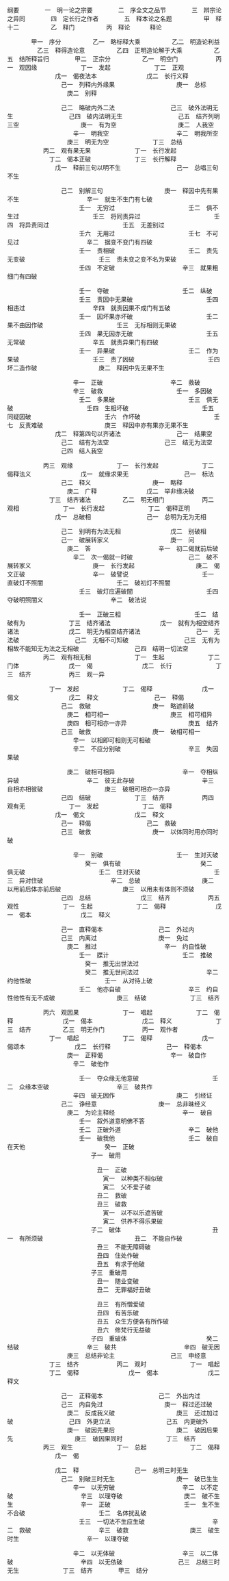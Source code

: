 纲要
　　　　一　明一论之宗要
　　　　二　序全文之品节
　　　　三　辨宗论之异同
　　　　四　定长行之作者
　　　　五　释本论之名题
　　　　　甲　释十二
　　　　　乙　释门
　　　　　丙　释论
　　　释论

　　　　甲一　序分
　　　　　乙一　略标释大乘
　　　　　乙二　明造论利益
　　　　　乙三　释得造论意
　　　　　乙四　正明造论解于大乘
　　　　　乙五　结所释旨归
　　　　甲二　正宗分
　　　　　乙一　明空门
　　　　　　丙一　观因缘
　　　　　　　丁一　发起
　　　　　　　丁二　正观
　　　　　　　　戊一　偈夜法本
　　　　　　　　戊二　长行义释
　　　　　　　　　己一　列释内外缘果
　　　　　　　　　　庚一　总标
　　　　　　　　　　庚二　别释

　　　　　　　　　己二　略破内外二法
　　　　　　　　　己三　破外法明无生
　　　　　　　　　己四　破内法明无生
　　　　　　　　　己五　结齐列明三空
　　　　　　　　　　庚一　有为空
　　　　　　　　　　庚二　人我空
　　　　　　　　　　　辛一　明我空
　　　　　　　　　　　辛二　明我所空
　　　　　　　　　　庚三　明无为空
　　　　　　　丁三　总结
　　　　　　丙二　观有果无果
　　　　　　　丁一　长行发起
　　　　　　　丁二　偈本正破
　　　　　　　丁三　长行解释
　　　　　　　　戊一　释前三句以明不生
　　　　　　　　　己一　总唱三句不生

　　　　　　　　　己二　别解三句
　　　　　　　　　　庚一　释因中先有果不生
　　　　　　　　　　　辛一　就生不生门有七破
　　　　　　　　　　　　壬一　无穷过
　　　　　　　　　　　　壬二　俱不生过
　　　　　　　　　　　　壬三　将同责异过
　　　　　　　　　　　　壬四　将异责同过
　　　　　　　　　　　　壬五　无差别过
　　　　　　　　　　　　壬六　无用过
　　　　　　　　　　　　壬七　不可见过
　　　　　　　　　　　辛二　据变不变门有四破
　　　　　　　　　　　　壬一　责相破
　　　　　　　　　　　　壬二　责先无变破
　　　　　　　　　　　　壬三　责未变之变不名为果破
　　　　　　　　　　　　壬四　不定破
　　　　　　　　　　　辛三　就果粗细门有四破

　　　　　　　　　　　　壬一　夺破
　　　　　　　　　　　　壬二　纵破
　　　　　　　　　　　　壬三　责因中无果破
　　　　　　　　　　　　壬四　相违过
　　　　　　　　　　　辛四　就责因果不成门有五破
　　　　　　　　　　　　壬一　因坏果亦坏破
　　　　　　　　　　　　壬二　果不由因作破
　　　　　　　　　　　　壬三　无标相则无果破
　　　　　　　　　　　　壬四　果无因亦无破
　　　　　　　　　　　　壬五　无常破
　　　　　　　　　　　辛五　就责异果门有四破
　　　　　　　　　　　　壬一　异果破
　　　　　　　　　　　　壬二　作为果破
　　　　　　　　　　　　壬三　责了因破
　　　　　　　　　　　　壬四　坏二造作破
　　　　　　　　　　庚二　释因中先无果不生

　　　　　　　　　　　辛一　正破
　　　　　　　　　　　辛二　救破
　　　　　　　　　　　辛三　破救
　　　　　　　　　　　　壬一　多因破
　　　　　　　　　　　　壬二　多果破
　　　　　　　　　　　　壬三　俱无破
　　　　　　　　　　　　壬四　生相坏破
　　　　　　　　　　　　壬五　同疑因破
　　　　　　　　　　　　壬六　作坏破
　　　　　　　　　　　　壬七　反责难破
　　　　　　　　　　庚三　释因中亦有果亦无果不生
　　　　　　　　戊二　释第四句以齐诸法
　　　　　　　　　己一　结果空
　　　　　　　　　己二　结有为法空
　　　　　　　　　己三　结无为法空
　　　　　　　　　己四　结人我空

　　　　　　丙三　观缘
　　　　　　　丁一　长行发起
　　　　　　　丁二　偈释法义
　　　　　　　　戊一　就缘求果无
　　　　　　　　　己一　标法
　　　　　　　　　己二　释义
　　　　　　　　　　庚一　略释
　　　　　　　　　　庚二　广释
　　　　　　　　戊二　举非缘决破
　　　　　　　丁三　结齐诸法
　　　　　乙二　明无相门
　　　　　　丙二　观相
　　　　　　　丁一　长行发起
　　　　　　　丁二　偈释正明
　　　　　　　　戊一　总破相
　　　　　　　　　己一　总明为无为无相

　　　　　　　　　己二　别明有为法无相
　　　　　　　　戊二　别破相
　　　　　　　　　己一　破展转家义
　　　　　　　　　　庚一　问
　　　　　　　　　　庚二　答
　　　　　　　　　　　辛一　初二偈就前后破
　　　　　　　　　　　辛二　次一偈就一时破
　　　　　　　　　己二　破不展转家义
　　　　　　　　　　庚一　长行发起
　　　　　　　　　　庚二　偈文正破
　　　　　　　　　　　辛一　破譬说
　　　　　　　　　　　　壬一　直破灯不照闇
　　　　　　　　　　　　壬二　破初灯不照闇
　　　　　　　　　　　　壬三　破灯应遍破闇
　　　　　　　　　　　　壬四　夺破明照闇义
　　　　　　　　　　　辛二　破法说

　　　　　　　　　　　　壬一　正破三相
　　　　　　　　　　　　壬二　结破有为
　　　　　　　丁三　结齐诸法
　　　　　　　　戊一　就有为相空结齐诸法
　　　　　　　　戊二　明无为相空结齐诸法
　　　　　　　　　己一　无法破
　　　　　　　　　己二　无相不可知破
　　　　　　　　　己三　无有为相故不能知无为法之无相破
　　　　　　　　　己四　结明一切法空
　　　　　　丙二　观有相无相
　　　　　　　丁一　生起
　　　　　　　丁二　门体
　　　　　　　　戊一　偈
　　　　　　　　戊二　长行
　　　　　　　丁三　结齐
　　　　　　丙三　观一异

　　　　　　　丁一　发起
　　　　　　　丁二　偈释
　　　　　　　　戊一　偈文
　　　　　　　　戊二　释文
　　　　　　　　　己一　释偈
　　　　　　　　　己二　救破
　　　　　　　　　　庚一　略遮前破
　　　　　　　　　　庚二　相可相一
　　　　　　　　　　庚三　相可相异
　　　　　　　　　　庚四　相可相亦一亦异
　　　　　　　　　　庚五　结齐
　　　　　　　　　己三　破救
　　　　　　　　　　庚一　破相可相一
　　　　　　　　　　　辛一　以相即可相则无可相破
　　　　　　　　　　　辛二　不应分别破
　　　　　　　　　　　辛三　失因果破

　　　　　　　　　　庚二　破相可相异
　　　　　　　　　　　辛一　夺相纵异破
　　　　　　　　　　　辛二　彼无此存破
　　　　　　　　　　　辛三　自相亦相彼破
　　　　　　　　　　庚三　破相可相亦一亦异
　　　　　　　　　己四　结破
　　　　　　　丁三　结齐
　　　　　　丙四　观有无
　　　　　　　丁一　发起
　　　　　　　丁二　偈释
　　　　　　　　戊一　偈文
　　　　　　　　戊二　释文
　　　　　　　　　己一　释偈
　　　　　　　　　己二　救破
　　　　　　　　　己三　破救
　　　　　　　　　　庚一　以体同时用亦同时破

　　　　　　　　　　　辛一　别破
　　　　　　　　　　　　壬一　生对灭破
　　　　　　　　　　　　　癸一　俱有破
　　　　　　　　　　　　　癸二　俱无破
　　　　　　　　　　　　壬二　住对灭破
　　　　　　　　　　　　壬三　异对住破
　　　　　　　　　　　辛二　总破
　　　　　　　　　　庚二　以用前后体亦前后破
　　　　　　　　　　庚三　以用未有体则不须破
　　　　　　　　　己四　总结
　　　　　　　　戊三　结齐
　　　　　　丙五　观性
　　　　　　　丁一　生起
　　　　　　　丁二　偈释
　　　　　　　　戊一　偈本
　　　　　　　　戊二　释义

　　　　　　　　　己一　直释偈本
　　　　　　　　　己二　外过内
　　　　　　　　　己三　内离过
　　　　　　　　　　庚一　免过
　　　　　　　　　　庚二　推过
　　　　　　　　　　　辛一　约自性破
　　　　　　　　　　　　壬一　牒计
　　　　　　　　　　　　壬二　推破
　　　　　　　　　　　　　癸一　推无出世法过
　　　　　　　　　　　　　癸二　推无世间法过
　　　　　　　　　　　辛二　约他性破
　　　　　　　　　　　　壬一　从对待上破
　　　　　　　　　　　　壬二　他亦自破
　　　　　　　　　　　辛三　约自性他性有无不成破
　　　　　　　　　　庚三　结破
　　　　　　　丁三　结齐

　　　　　　丙六　观因果
　　　　　　　丁一　唱起
　　　　　　　丁二　偈释
　　　　　　　　戊一　偈本
　　　　　　　　戊二　释义
　　　　　　　丁三　结齐
　　　　　乙三　明无作门
　　　　　　丙一　观作者
　　　　　　　丁一　唱起
　　　　　　　丁二　偈释
　　　　　　　　戊一　偈颂本
　　　　　　　　戊二　长行释
　　　　　　　　　己一　释偈本
　　　　　　　　　　庚一　正释偈
　　　　　　　　　　　辛一　破自作
　　　　　　　　　　　辛二　破他作

　　　　　　　　　　　　壬一　夺众缘无他意破
　　　　　　　　　　　　壬二　众缘本空破
　　　　　　　　　　　辛三　破共作
　　　　　　　　　　　辛四　破无因作
　　　　　　　　　　庚二　引经证
　　　　　　　　　己二　诤经意
　　　　　　　　　　庚一　总非昧经义
　　　　　　　　　　庚二　为论主释经
　　　　　　　　　　　辛一　破自
　　　　　　　　　　　　壬一　叙外道意明佛不答
　　　　　　　　　　　　壬二　正破外道
　　　　　　　　　　　辛二　破他
　　　　　　　　　　　　壬一　破我他
　　　　　　　　　　　　壬二　破自在天他
　　　　　　　　　　　　　癸一　正破
　　　　　　　　　　　　　　子一　破用

　　　　　　　　　　　　　　　丑一　正破
　　　　　　　　　　　　　　　　寅一　以种类不相似破
　　　　　　　　　　　　　　　　寅二　父不爱子破
　　　　　　　　　　　　　　　丑二　救破
　　　　　　　　　　　　　　　丑三　破救
　　　　　　　　　　　　　　　　寅一　以不以乐遮苦破
　　　　　　　　　　　　　　　　寅二　供养不得乐果破
　　　　　　　　　　　　　　子二　破体
　　　　　　　　　　　　　　　丑一　有所须破
　　　　　　　　　　　　　　　丑二　不能自作破
　　　　　　　　　　　　　　　丑三　不能无障碍破
　　　　　　　　　　　　　　　丑四　住处作破
　　　　　　　　　　　　　　　丑五　有求于他破
　　　　　　　　　　　　　　子三　重破用
　　　　　　　　　　　　　　　丑一　随业变破
　　　　　　　　　　　　　　　丑二　无罪福好丑破

　　　　　　　　　　　　　　　丑三　有所憎爱破
　　　　　　　　　　　　　　　丑四　有苦乐破
　　　　　　　　　　　　　　　丑五　众生方便各有所作破
　　　　　　　　　　　　　　　丑六　修梵行无益破
　　　　　　　　　　　　　　子四　重破体
　　　　　　　　　　　　　癸二　结破
　　　　　　　　　　　辛三　破共
　　　　　　　　　　　辛四　破无因
　　　　　　　　　　庚三　总结非论主
　　　　　　　　　己三　申经意
　　　　　　　丁三　结齐
　　　　　　丙二　观时
　　　　　　　丁一　唱起
　　　　　　　丁二　偈释
　　　　　　　　戊一　偈本
　　　　　　　　戊二　释文

　　　　　　　　　己一　正释偈本
　　　　　　　　　己二　外出内过
　　　　　　　　　己三　内自免过
　　　　　　　　　　庚一　释过还过破
　　　　　　　　　　庚二　反成我义破
　　　　　　　　　　庚三　还过加过破
　　　　　　　　　己四　外更立法
　　　　　　　　　己五　内更破外
　　　　　　　　　　庚一　破因先果后
　　　　　　　　　　庚二　破因后果先
　　　　　　　　　　庚三　破因果同时
　　　　　　　丁三　结齐
　　　　　　丙三　观生
　　　　　　　丁一　总起
　　　　　　　丁二　偈释
　　　　　　　　戊一　偈

　　　　　　　　戊二　释
　　　　　　　　　己一　总明三时无生
　　　　　　　　　己二　别破三时无生
　　　　　　　　　　庚一　破已生生
　　　　　　　　　　　辛一　以无穷破
　　　　　　　　　　　辛二　以不定破
　　　　　　　　　　　辛三　以理夺破
　　　　　　　　　　庚二　破不生生
　　　　　　　　　　　辛一　正破
　　　　　　　　　　　　壬一　生不生不合破
　　　　　　　　　　　　壬二　名体扰乱破
　　　　　　　　　　　　壬三　一切法不生应生破
　　　　　　　　　　　辛二　救破
　　　　　　　　　　　辛三　破救
　　　　　　　　　　庚三　破生时生
　　　　　　　　　　　辛一　以理夺破

　　　　　　　　　　　辛二　以无体破
　　　　　　　　　　　辛三　以二体破
　　　　　　　　　　　辛四　以无依破
　　　　　　　　　己三　总结三时无生
　　　　　　　丁三　结齐
　　　　甲三　结分
